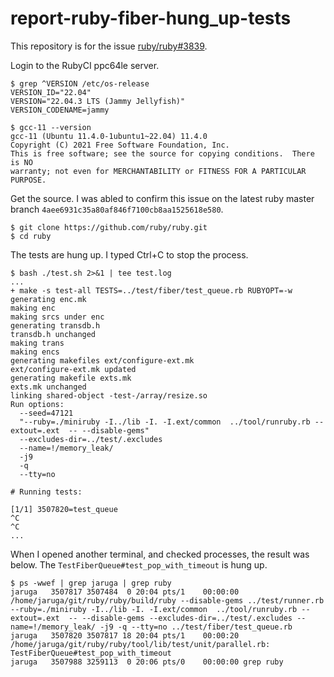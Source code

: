 # report-ruby-fiber-hung_up-tests

This repository is for the issue [ruby/ruby#3839](https://github.com/ruby/ruby/pull/8739).

Login to the RubyCI ppc64le server.

```
$ grep ^VERSION /etc/os-release
VERSION_ID="22.04"
VERSION="22.04.3 LTS (Jammy Jellyfish)"
VERSION_CODENAME=jammy

$ gcc-11 --version
gcc-11 (Ubuntu 11.4.0-1ubuntu1~22.04) 11.4.0
Copyright (C) 2021 Free Software Foundation, Inc.
This is free software; see the source for copying conditions.  There is NO
warranty; not even for MERCHANTABILITY or FITNESS FOR A PARTICULAR PURPOSE.
```

Get the source. I was abled to confirm this issue on the latest ruby master branch `4aee6931c35a80af846f7100cb8aa1525618e580`.

```
$ git clone https://github.com/ruby/ruby.git
$ cd ruby
```

The tests are hung up. I typed Ctrl+C to stop the process.

```
$ bash ./test.sh 2>&1 | tee test.log
...
+ make -s test-all TESTS=../test/fiber/test_queue.rb RUBYOPT=-w
generating enc.mk
making enc
making srcs under enc
generating transdb.h
transdb.h unchanged
making trans
making encs
generating makefiles ext/configure-ext.mk
ext/configure-ext.mk updated
generating makefile exts.mk
exts.mk unchanged
linking shared-object -test-/array/resize.so
Run options:
  --seed=47121
  "--ruby=./miniruby -I../lib -I. -I.ext/common  ../tool/runruby.rb --extout=.ext  -- --disable-gems"
  --excludes-dir=../test/.excludes
  --name=!/memory_leak/
  -j9
  -q
  --tty=no

# Running tests:

[1/1] 3507820=test_queue
^C
^C
...
```

When I opened another terminal, and checked processes, the result was below.
The `TestFiberQueue#test_pop_with_timeout` is hung up.

```
$ ps -wwef | grep jaruga | grep ruby
jaruga   3507817 3507484  0 20:04 pts/1    00:00:00 /home/jaruga/git/ruby/ruby/build/ruby --disable-gems ../test/runner.rb --ruby=./miniruby -I../lib -I. -I.ext/common  ../tool/runruby.rb --extout=.ext  -- --disable-gems --excludes-dir=../test/.excludes --name=!/memory_leak/ -j9 -q --tty=no ../test/fiber/test_queue.rb
jaruga   3507820 3507817 18 20:04 pts/1    00:00:20 /home/jaruga/git/ruby/ruby/tool/lib/test/unit/parallel.rb: TestFiberQueue#test_pop_with_timeout
jaruga   3507988 3259113  0 20:06 pts/0    00:00:00 grep ruby
```
